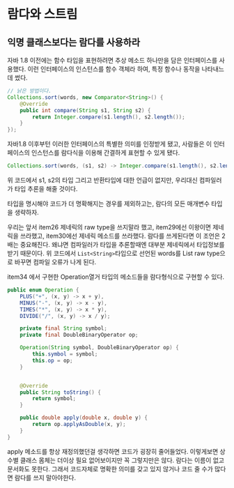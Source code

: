 # 람다와 스트림

## 익명 클래스보다는 람다를 사용하라

자바 1.8 이전에는 함수 타입을 표현하려면 추상 메소드 하나만을 담은 인터페이스를 사용했다. 이런 인터페이스의 인스턴스를 함수 객체라 하여, 특정 함수나 동작을 나타내느데 썼다.

```java
// 낡은 방법이다.
Collections.sort(words, new Comparator<String>() {
    @Override
    public int compare(String s1, String s2) {
        return Integer.compare(s1.length(), s2.length());
    }
});
```

자바1.8 이후부턴 이러한 인터페이스의 특별한 의미를 인정받게 됐고, 사람들은 이 인터페이스의 인스턴스를 람다식을 이용해 간결하게 표현할 수 있게 됐다.

```java
Collections.sort(words, (s1, s2) -> Integer.compare(s1.length(), s2.length()));
```

위 코드에서 s1, s2의 타입 그리고 반환타입에 대한 언급이 없지만, 우리대신 컴파일러가 타입 추론을 해줄 것이다. 

타입을 명시해야 코드가 더 명확해지는 경우를 제외하고는, 람다의 모든 매개변수 타입을 생략하자.

우리는 앞서 item26 제네릭의 raw type을 쓰지말라 했고, item29에선 이왕이면 제네릭을 쓰라했고, item30에선 제네릭 메소드를 쓰라했다. 람다를 쓰게된다면 이 조언은 2배는 중요해진다. 왜냐면 컴파일러가 타입을 추론할때엔 대부분 제네릭에서 타입정보를 받기 때문이다. 위 코드에서 `List<String>`타입으로 선언된 words를 List raw type으로 바꾸면 컴파일 오류가 나게 된다.

item34 에서 구현한 Operation열거 타입의 메소드들을 람다형식으로 구현할 수 있다.

```java
public enum Operation {
    PLUS("+", (x, y) -> x + y),
    MINUS("-", (x, y) -> x - y),
    TIMES("*", (x, y) -> x * y),
    DIVIDE("/", (x, y) -> x / y);

    private final String symbol;
    private final DoubleBinaryOperator op;

    Operation(String symbol, DoubleBinaryOperator op) {
        this.symbol = symbol;
        this.op = op;
    }


    @Override
    public String toString() {
        return symbol;
    }

    public double apply(double x, double y) {
        return op.applyAsDouble(x, y);
    }
}
```

apply 메소드를 항상 재정의했던걸 생각하면 코드가 굉장히 줄어들었다. 이렇게보면 상수별 클래스 몸체는 더이상 필요 없어보이지만 꼭 그렇지만은 않다. 람다는 이름이 없고 문서화도 못한다. 그래서 코드자체로 명확한 의미를 갖고 있지 않거나 코드 줄 수가 많다면 람다를 쓰지 말아야한다.